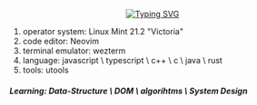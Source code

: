 <p align="center">
    <a href="https://git.io/typing-svg">
        <img src="https://readme-typing-svg.herokuapp.com?font=Source+Code+Pro&weight=900&size=32&pause=1000&color=F7F7F7&background=20085944&center=true&vCenter=true&random=true&width=434&lines=luolawlan" alt="Typing SVG" />
    </a>
</p>

<p>
    <ol>
        <li>operator system: Linux Mint 21.2 "Victoria"</li>
        <li>code editor: Neovim</li>
        <li>terminal emulator: wezterm</li>
        <li>language: javascript \ typescript \ c++ \ c \ java \ rust</li>
        <li>tools: utools</li>
    </ol>
</p>

<p>
    <h5>Learning: Data-Structure \ DOM \ algorihtms \ System Design</h5>
</p>
